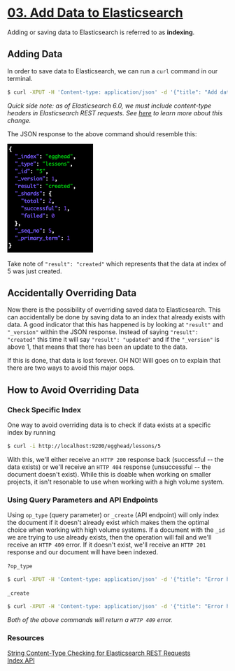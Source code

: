 # [03. Add Data to Elasticsearch](https://egghead.io/lessons/tools-add-data-to-elasticsearch)

Adding or saving data to Elasticsearch is referred to as <b>indexing</b>.

## Adding Data

In order to save data to Elasticsearch, we can run a `curl` command in our terminal. 

```bash
$ curl -XPUT -H 'Content-type: application/json' -d '{"title": "Add data to Elasticsearch", "summary": "Learn to index into Elasticsearch", "views": "10000"}' localhost:9200/egghead/lessons/5
```

*Quick side note: as of Elasticsearch 6.0, we must include content-type headers in Elasticsearch REST requests. See [here](https://www.elastic.co/blog/strict-content-type-checking-for-elasticsearch-rest-requests) to learn more about this change.*

The JSON response to the above command should resemble this:

![screenshot of JSON response](images/adding-data-to-ES.png)

Take note of `"result": "created"` which represents that the data at index of 5 was just created.

## Accidentally Overriding Data

Now there is the possibility of overriding saved data to Elasticsearch. This can accidentally be done by saving data to an index that already exists with data. A good indicator that this has happened is by looking at `"result"` and `"_version"` within the JSON response. Instead of saying `"result": "created"` this time it will say `"result": "updated"` and if the `"_version"` is above 1, that means that there has been an update to the data.

If this is done, that data is lost forever. OH NO! Will goes on to explain that there are two ways to avoid this major oops.

## How to Avoid Overriding Data

### Check Specific Index

One way to avoid overriding data is to check if data exists at a specific index by running 

```bash
$ curl -i http://localhost:9200/egghead/lessons/5
```

With this, we'll either receive an `HTTP 200` response back (successful -- the data exists) or  we'll receive an `HTTP 404` response (unsuccessful -- the document doesn't exist). While this is doable when working on smaller projects, it isn't resonable to use when working with a high volume system. 

### Using Query Parameters and API Endpoints

Using `op_type` (query parameter) or `_create` (API endpoint) will only index the document if it doesn't already exist which makes them the optimal choice when working with high volume systems. If a document with the `_id` we are trying to use already exists, then the operation will fail and we'll receive an `HTTP 409` error. If it doesn't exist, we'll receive an `HTTP 201` response and our document will have been indexed.

`?op_type`
```bash
$ curl -XPUT -H 'Content-type: application/json' -d '{"title": "Error handling in Elasticsearch", "summary": "Error handling is for wimps", "views": "1000"}' localhost:9200/egghead/lessons/5?op_type=create
```

`_create`
```bash
$ curl -XPUT -H 'Content-type: application/json' -d '{"title": "Error handling in Elasticsearch", "summary": "Error handling is for wimps", "views": "1000"}' localhost:9200/egghead/lessons/5/_create
```

*Both of the above commands will return a `HTTP 409` error.*

### Resources

[String Content-Type Checking for Elasticsearch REST Requests](https://www.elastic.co/blog/strict-content-type-checking-for-elasticsearch-rest-requests)
<br>
[Index API](https://www.elastic.co/guide/en/elasticsearch/reference/current/docs-index_.html)
